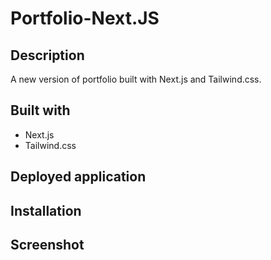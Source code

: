# Portfolio-Next.JS

## Description

A new version of portfolio built with Next.js and Tailwind.css.

## Built with

- Next.js
- Tailwind.css

## Deployed application

## Installation

## Screenshot
